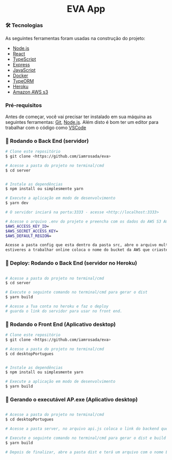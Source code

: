 <h1 align="center">EVA App</h1>

### 🛠 Tecnologias

As seguintes ferramentas foram usadas na construção do projeto:

- [Node.js](https://nodejs.org/en/)
- [React](https://pt-br.reactjs.org/)
- [TypeScript](https://www.typescriptlang.org/)
- [Express](https://expressjs.com/pt-br/)
- [JavaScript](https://developer.mozilla.org/pt-BR/docs/Web/JavaScript)
- [Docker](https://www.docker.com/)
- [TypeORM](https://typeorm.io/#/)
- [Heroku](https://id.heroku.com/login)
- [Amazon AWS s3](https://signin.aws.amazon.com/)
### Pré-requisitos

Antes de começar, você vai precisar ter instalado em sua máquina as seguintes ferramentas:
[Git](https://git-scm.com), [Node.js](https://nodejs.org/en/).
Além disto é bom ter um editor para trabalhar com o código como [VSCode](https://code.visualstudio.com/)

### 🎲 Rodando o Back End (servidor)

```bash
# Clone este repositório
$ git clone <https://github.com/iamrosada/eva>

# Acesse a pasta do projeto no terminal/cmd
$ cd server


# Instale as dependências
$ npm install ou simplesmente yarn

# Execute a aplicação em modo de desenvolvimento
$ yarn dev

# O servidor inciará na porta:3333 - acesse <http://localhost:3333>

# Acesse o arquivo .env do projeto e preencha com os dados do AWS S3 Amazon .
$AWS_ACCESS_KEY_ID=
$AWS_SECRET_ACCESS_KEY=
$AWS_DEFAULT_REGION=

Acesse a pasta config que esta dentro da pasta src, abre o arquivo multer.ts, vai até a linha 26,e altera o bucket, caso
estiveres a trabalhar online coloca o nome do bucket da AWS que criaste. caso for local podes escrever local.
```
### 🎲 Deploy: Rodando o Back End (servidor no Heroku)

```bash

# Acesse a pasta do projeto no terminal/cmd
$ cd server

# Execute o seguinte comando no terminal/cmd para gerar o dist
$ yarn build

# Acesse a Tua conta no heroku e faz o deploy
# guarda o link do servidor para usar no front end.

```
### 🎲 Rodando o Front End (Aplicativo desktop)

```bash
# Clone este repositório
$ git clone <https://github.com/iamrosada/eva>

# Acesse a pasta do projeto no terminal/cmd
$ cd desktopPortugues


# Instale as dependências
$ npm install ou simplesmente yarn

# Execute a aplicação em modo de desenvolvimento
$ yarn build

```
  ### 🎲 Gerando o executável AP.exe (Aplicativo desktop)

```bash

# Acesse a pasta do projeto no terminal/cmd
$ cd desktopPortugues

# Acesse a pasta server, no arquivo api.js coloca o link do backend que fizeste deploy.

# Execute o seguinte comando no terminal/cmd para gerar o dist e build folder
$ yarn build

# Depois de finalizar, abre a pasta dist e terá um arquivo com o nome EVA.exe, clica no mesmo e permita que ele seja instalado no teu PC.
```

